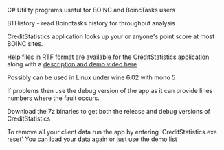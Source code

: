 C# Utility programs useful for BOINC and BoincTasks users

BTHistory - read Boinctasks history for throughput analysis 

CreditStatistics application looks up your or anyone's point score at most BOINC sites.

Help files in RTF format are available for the CreditStatistics application along with a <a href="https://stateson.net/bthistory/CreditStats.html" target="_blank">description and demo video here</a>

Possibly can be used in Linux under wine 6.02 with mono 5

If problems then use the debug version of the app as it can provide lines numbers where the fault occurs.

Download the 7z binaries to get both the release and debug versions of CreditStatistics

To remove all your client data run the app by entering 'CreditStatistics.exe reset'  You can load your data again or just use the demo list
